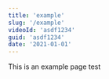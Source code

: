 ```yaml
---
title: 'example'
slug: '/example'
videoId: 'asdf1234'
guid: 'asdf1234'
date: '2021-01-01'
---
```


This is an example page test

